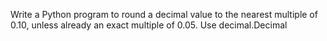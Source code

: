 Write a Python program to round a decimal value to the nearest multiple of 0.10, unless already an exact multiple of 0.05. Use decimal.Decimal